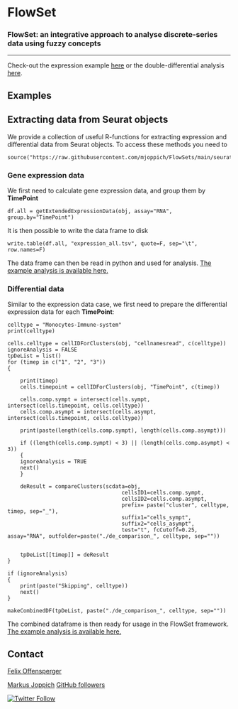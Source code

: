 # FlowSet

### FlowSet: an integrative approach to analyse discrete-series data using fuzzy concepts

---

Check-out the expression example [here](https://github.com/mjoppich/FlowSets/blob/main/examples/sc_expression_data.all.ipynb) or the double-differential analysis [here](https://github.com/mjoppich/FlowSets/blob/main/examples/sc_ddiff.ipynb).

## Examples


## Extracting data from Seurat objects

We provide a collection of useful R-functions for extracting expression and differential data from Seurat objects. To access these methods you need to

    source("https://raw.githubusercontent.com/mjoppich/FlowSets/main/seurat_util_functions.R")



### Gene expression data

We first need to calculate gene expression data, and group them by **TimePoint**

    df.all = getExtendedExpressionData(obj, assay="RNA", group.by="TimePoint")

It is then possible to write the data frame to disk

    write.table(df.all, "expression_all.tsv", quote=F, sep="\t", row.names=F)

The data frame can then be read in python and used for analysis. [The example analysis is available here.](https://github.com/mjoppich/FlowSets/blob/main/examples/sc_expression_data.all.ipynb)



### Differential data

Similar to the expression data case, we first need to prepare the differential expression data for each **TimePoint**:

    
    celltype = "Monocytes-Immune-system"
    print(celltype)
    
    cells.celltype = cellIDForClusters(obj, "cellnamesread", c(celltype))
    ignoreAnalysis = FALSE
    tpDeList = list()
    for (timep in c("1", "2", "3"))
    {
        
        print(timep)
        cells.timepoint = cellIDForClusters(obj, "TimePoint", c(timep))
        
        cells.comp.sympt = intersect(cells.sympt, intersect(cells.timepoint, cells.celltype))
        cells.comp.asympt = intersect(cells.asympt, intersect(cells.timepoint, cells.celltype))
        
        print(paste(length(cells.comp.sympt), length(cells.comp.asympt)))
        
        if ((length(cells.comp.sympt) < 3) || (length(cells.comp.asympt) < 3))
        {
        ignoreAnalysis = TRUE
        next()
        }
        
        deResult = compareClusters(scdata=obj,
                                        cellsID1=cells.comp.sympt,
                                        cellsID2=cells.comp.asympt,
                                        prefix= paste("cluster", celltype, timep, sep="_"),
                                        suffix1="cells_sympt",
                                        suffix2="cells_asympt",
                                        test="t", fcCutoff=0.25, assay="RNA", outfolder=paste("./de_comparison_", celltype, sep=""))
        
        
        tpDeList[[timep]] = deResult
    }
    
    if (ignoreAnalysis)
    {
        print(paste("Skipping", celltype))
        next()
    }
    
    makeCombinedDF(tpDeList, paste("./de_comparison_", celltype, sep=""))


The combined dataframe is then ready for usage in the FlowSet framework. [The example analysis is available here.](https://github.com/mjoppich/FlowSets/blob/main/examples/sc_ddiff.ipynb)



## Contact

[Felix Offensperger](https://github.com/offenspergerfelix)

[Markus Joppich](https://ibio.dev/)
[GitHub followers](https://img.shields.io/github/followers/mjoppich?style=social)

[![Twitter Follow](https://img.shields.io/twitter/follow/mjoppich?style=social&logo=twitter)](https://twitter.com/intent/follow?screen_name=mjoppich)
